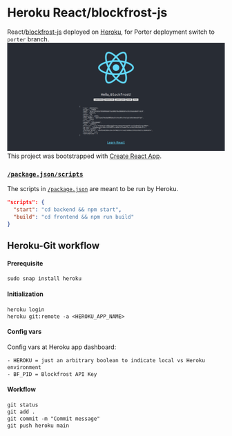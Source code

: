 # Heroku React/blockfrost-js
React/[blockfrost-js](https://github.com/blockfrost/blockfrost-js) deployed on [Heroku](https://react-blockfrost.herokuapp.com), for Porter deployment switch to `porter` branch.
<img src="frontend/screenshots/0_HomePage0.png"/>
This project was bootstrapped with [Create React App](https://github.com/facebook/create-react-app).

### [`/package.json/scripts`](package.json#L5)
The scripts in [`/package.json`](package.json#L5) are meant to be run by Heroku.
```json
"scripts": {
  "start": "cd backend && npm start",
  "build": "cd frontend && npm run build"
}
```

## Heroku-Git workflow
#### Prerequisite
```
sudo snap install heroku
```

#### Initialization
```
heroku login
heroku git:remote -a <HEROKU_APP_NAME>
```

#### Config vars
Config vars at Heroku app dashboard:
```
- HEROKU = just an arbitrary boolean to indicate local vs Heroku environment
- BF_PID = Blockfrost API Key
```

#### Workflow
```
git status
git add .
git commit -m "Commit message"
git push heroku main
```
